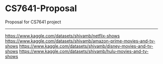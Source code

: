 # CS7641-Proposal
Proposal for CS7641 project
____________________________________________________________________________________________________________________________________
https://www.kaggle.com/datasets/shivamb/netflix-shows 
https://www.kaggle.com/datasets/shivamb/amazon-prime-movies-and-tv-shows
https://www.kaggle.com/datasets/shivamb/disney-movies-and-tv-shows
https://www.kaggle.com/datasets/shivamb/hulu-movies-and-tv-shows
